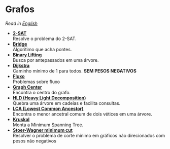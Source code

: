 # Grafos

_Read in [English](README.en.md)_

- [**2-SAT**](2-SAT)  
  Resolve o problema do 2-SAT.
- [**Bridge**](Bridge)  
  Algoritimo que acha pontes.
- [**Binary Lifting**](Binary%20Lifting)  
  Busca por antepassados em uma árvore.
- [**Dijkstra**](Dijkstra)  
  Caminho mínimo de 1 para todos. **SEM PESOS NEGATIVOS**
- [**Fluxo**](Fluxo)  
  Problemas sobre fluxo
- [**Graph Center**](Graph%20Center)  
  Encontra o centro do grafo.
- [**HLD (Heavy Light Decomposition)**](HLD)  
  Quebra uma árvore em cadeias e facilita consultas.
- [**LCA (Lowest Common Ancestor)**](LCA)  
  Encontra o menor ancetral comum de dois vétices em uma árvore.
- [**Kruskal**](Kruskal)  
  Monta a Minimum Spanning Tree.
- [**Stoer-Wagner minimum cut**](Stoer–Wagner%20minimum%20cut)  
  Resolver o problema de corte mínimo em gráficos não direcionados com pesos não negativos
